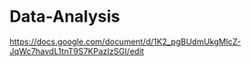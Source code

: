 # Data-Analysis

https://docs.google.com/document/d/1K2_pgBUdmUkgMlcZ-JqWc7havdL1tnT9S7KPazlzSGI/edit 
